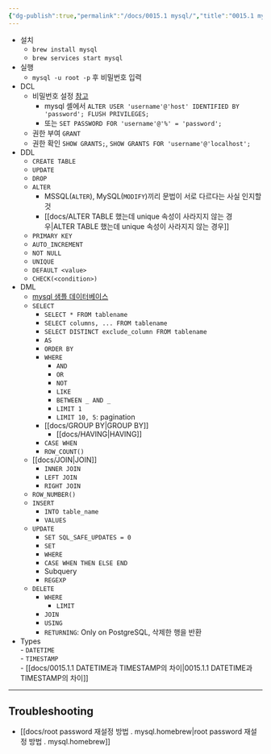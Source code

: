 ```yaml
---
{"dg-publish":true,"permalink":"/docs/0015.1 mysql/","title":"0015.1 mysql"}
---
```


- 설치
	- `brew install mysql`
	- `brew services start mysql`
- 실행
	- `mysql -u root -p` 후 비밀번호 입력
- DCL
	- 비밀번호 설정 [참고](https://jjeongil.tistory.com/1484)
		- mysql 셸에서 `ALTER USER 'username'@'host' IDENTIFIED BY 'password'; FLUSH PRIVILEGES;`
		- 또는 `SET PASSWORD FOR 'username'@'%' = 'password';`
	- 권한 부여 `GRANT`
	- 권한 확인 `SHOW GRANTS;`, `SHOW GRANTS FOR 'username'@'localhost';`
- DDL
	- `CREATE TABLE`
	- `UPDATE`
	- `DROP`
	- `ALTER`
		- MSSQL(`ALTER`), MySQL(`MODIFY`)끼리 문법이 서로 다르다는 사실 인지할 것
		- [[docs/ALTER TABLE 했는데 unique 속성이 사라지지 않는 경우\|ALTER TABLE 했는데 unique 속성이 사라지지 않는 경우]]
	- `PRIMARY KEY`
	- `AUTO_INCREMENT`
	- `NOT NULL`
	- `UNIQUE`
	- `DEFAULT <value>`
	- `CHECK(<condition>)`
- DML
	- [mysql 샘플 데이터베이스](https://www.mysqltutorial.org/mysql-sample-database.aspx)
	- `SELECT`
		- `SELECT * FROM tablename`
		- `SELECT columns, ... FROM tablename`
		-  `SELECT DISTINCT exclude_column FROM tablename`
		- `AS`
		- `ORDER BY`
		- `WHERE`
			- `AND`
			- `OR`
			- `NOT`
			- `LIKE`
			- `BETWEEN _ AND _`
			- `LIMIT 1`
			- `LIMIT 10, 5`: pagination
		- [[docs/GROUP BY\|GROUP BY]]
			- [[docs/HAVING\|HAVING]]
		 - `CASE WHEN`
		 - `ROW_COUNT()`
	 - [[docs/JOIN\|JOIN]]
		 - `INNER JOIN`
		 - `LEFT JOIN`
		 - `RIGHT JOIN`
	 - `ROW_NUMBER()`
	- `INSERT`
		- `INTO table_name`
		- `VALUES`
	- `UPDATE`
		- `SET SQL_SAFE_UPDATES = 0`
		- `SET`
		- `WHERE`
		- `CASE WHEN THEN ELSE END`
		- Subquery
		- `REGEXP`
	- `DELETE`
		- `WHERE`
			- `LIMIT`
		- `JOIN`
		- `USING`
		- `RETURNING`: Only on PostgreSQL, 삭제한 행을 반환
- Types  
		- `DATETIME`  
		- `TIMESTAMP`  
		- [[docs/0015.1.1 DATETIME과 TIMESTAMP의 차이\|0015.1.1 DATETIME과 TIMESTAMP의 차이]]

---

## Troubleshooting

- [[docs/root password 재설정 방법 . mysql.homebrew\|root password 재설정 방법 . mysql.homebrew]]
